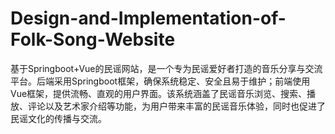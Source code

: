 # Design-and-Implementation-of-Folk-Song-Website
基于Springboot+Vue的民谣网站，是一个专为民谣爱好者打造的音乐分享与交流平台。后端采用Springboot框架，确保系统稳定、安全且易于维护；前端使用Vue框架，提供流畅、直观的用户界面。该系统涵盖了民谣音乐浏览、搜索、播放、评论以及艺术家介绍等功能，为用户带来丰富的民谣音乐体验，同时也促进了民谣文化的传播与交流。
